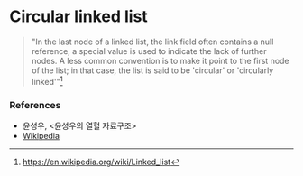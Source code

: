 # Circular linked list

> "In the last node of a linked list, the link field often contains a null reference, a special value is used to indicate the lack of further nodes. A less common convention is to make it point to the first node of the list; in that case, the list is said to be 'circular' or 'circularly linked'"[^circular_linked_list_definition]

### References

- 윤성우, <윤성우의 열혈 자료구조>
- [Wikipedia](reference_link_0)

[reference_link_0]: https://en.wikipedia.org/wiki/Linked_list

[^circular_linked_list_definition]: https://en.wikipedia.org/wiki/Linked_list

